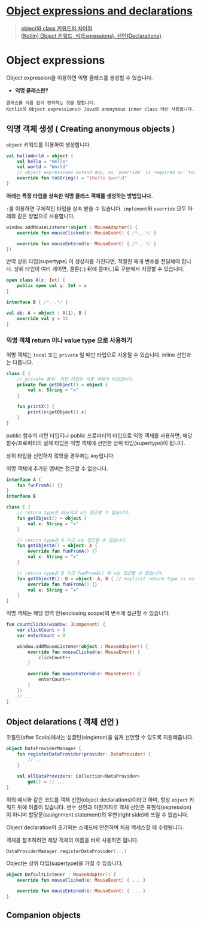 # [Object expressions and declarations](https://kotlinlang.org/docs/object-declarations.html)

> [object와 class 키워드의 차이점](https://codechacha.com/ko/kotlin-object-vs-class/)  
> [[Kotlin] Object 키워드, 식(Expressions), 선언(Declarations)](https://shinjekim.github.io/kotlin/2019/09/04/Kotlin-Object-%ED%82%A4%EC%9B%8C%EB%93%9C,-%EC%8B%9D(Expressions),-%EC%84%A0%EC%96%B8(Declarations)/)

# Object expressions

Object expression을 이용하면 익명 클래스를 생성할 수 있습니다. 


* **익명 클래스란?**
```
클래스를 이름 없이 정의하는 것을 말합니다. 
Kotlin의 Object expressions는 Java의 anonymous inner class 대신 사용됩니다. 
```

## 익명 객체 생성 ( Creating anonymous objects )

`object` 키워드를 이용하여 생성합니다.

```kotlin
val helloWorld = object {
    val hello = "Hello"
    val world = "World"
    // object expressions extend Any, so `override` is required on `toString()`
    override fun toString() = "$hello $world" 
}
```

**아래는 특정 타입을 상속한 익명 클래스 객체를 생성하는 방법입니다.**

`:`를 이용하면 구체적인 타입을 상속 받을 수 있습니다. `implement`와 `override` 모두 아래와 같은 방법으로 사용합니다.
```kotlin
window.addMouseListener(object : MouseAdapter() {
    override fun mouseClicked(e: MouseEvent) { /*...*/ }

    override fun mouseEntered(e: MouseEvent) { /*...*/ }
})
```

만약 상위 타입(supertype) 이 생성자를 가진다면, 적절한 매개 변수를 전달해야 합니다. 상위 타입이 여러 개이면, 콜론(`:`) 뒤에 콤마(`,`)로 구분해서 지정할 수 있습니다.

```kotlin
open class A(x: Int) {
    public open val y: Int = x
}

interface B { /*...*/ }

val ab: A = object : A(1), B {
    override val y = 15
}
```


### 익명 객체 return 이나 value type 으로 사용하기

익명 객체는 `local` 또는 `private` 일 때만 타입으로 사용될 수 있습니다. inline 선언과는 다릅니다. 

```kotlin
class C {
    // private 함수: 리턴 타입은 익명 객체의 타입입니다.
    private fun getObject() = object {
        val x: String = "x"
    }

    fun printX() {
        println(getObject().x)
    }
}
```

public 함수의 리턴 타입이나 public 프로퍼티의 타입으로 익명 객체를 사용하면, 해당 함수/프로퍼티의 실제 타입은 익명 객체에 선언한 상위 타입(supertype)이 됩니다. 

상위 타입을 선언하지 않았을 경우에는 `Any`입니다. 

익명 객체에 추가된 멤버는 접근할 수 없습니다.

```kotlin
interface A {
    fun funFromA() {}
}
interface B

class C {
    // return type은 Any이고 x는 접근할 수 없습니다.
    fun getObject() = object {
        val x: String = "x"
    }

    // return type은 A 이고 x는 접근할 수 없습니다.
    fun getObjectA() = object: A {
        override fun funFromA() {}
        val x: String = "x"
    }

    // return type은 B 이고 funFromA() 와 x는 접근할 수 없습니다.
    fun getObjectB(): B = object: A, B { // explicit return type is required
        override fun funFromA() {}
        val x: String = "x"
    }
}
```
익명 객체는 해당 영역 안(enclosing scope)의 변수에 접근할 수 있습니다.
```kotlin
fun countClicks(window: JComponent) {
    var clickCount = 0
    var enterCount = 0

    window.addMouseListener(object : MouseAdapter() {
        override fun mouseClicked(e: MouseEvent) {
            clickCount++
        }

        override fun mouseEntered(e: MouseEvent) {
            enterCount++
        }
    })
    // ...
}
```

## Object delarations ( 객체 선언 )

코틀린(after Scala)에서는 싱글턴(singleton)을 쉽게 선언할 수 있도록 지원해줍니다.

```kotlin
object DataProviderManager {
    fun registerDataProvider(provider: DataProvider) {
        // ...
    }

    val allDataProviders: Collection<DataProvider>
        get() = // ...
}
```
위의 예시와 같은 코드를 객체 선언(object declarations)이라고 하며, 항상 `object` 키워드 뒤에 이름이 있습니다.
변수 선언과 마찬가지로 객체 선언은 표현식(expression)이 아니며 할당문(assignment statement)의 우변(right side)에 쓰일 수 없습니다.

Object declaration의 초기화는 스레드에 안전하며 처음 액세스할 때 수행됩니다.

객체를 참조하려면 해당 객체의 이름을 바로 사용하면 됩니다. 
```kotlin
DataProviderManager.registerDataProvider(...)
```
Object는 상위 타입(supertype)을 가질 수 있습니다.
```kotlin
object DefaultListener : MouseAdapter() {
    override fun mouseClicked(e: MouseEvent) { ... }

    override fun mouseEntered(e: MouseEvent) { ... }
}
```

## Companion objects
